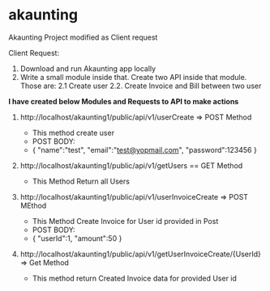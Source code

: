 # akaunting
Akaunting Project modified as Client request


Client Request:
1. Download and run Akaunting app locally
2. Write a small module inside that. Create two API inside that module. Those are:
2.1 Create user 
2.2. Create Invoice and Bill between two user


**I have created below Modules and Requests to API to make actions**

1. http://localhost/akaunting1/public/api/v1/userCreate  => POST Method
   - This method create user
   - POST BODY: 
   - { "name":"test", "email":"test@yopmail.com", "password":123456 }


3. http://localhost/akaunting1/public/api/v1/getUsers == GET Method
   - This Method Return all Users

4. http://localhost/akaunting1/public/api/v1/userInvoiceCreate  => POST MEthod
   - This Method Create Invoice for User id provided in Post
   - POST BODY: 
   - { "userId":1, "amount":50 }

4. http://localhost/akaunting1/public/api/v1/getUserInvoiceCreate/{UserId} => Get Method
   - This method return Created Invoice data for provided User id
